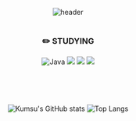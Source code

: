 <div align="center">

![header](https://capsule-render.vercel.app/api?type=Waving&color=auto&height=300&section=header&text=%20임금수&fontSize=90)
<br/>
<br/>


### :pencil2: STUDYING
![Java](https://img.shields.io/badge/Java-000000.svg?&style=flat&logo=Java&logoColor=white) <img src="https://img.shields.io/badge/Kotlin-000000?style=flat&logo=kotlin&logoColor=#7F52FF"/> <img src="https://img.shields.io/badge/Android-000000?style=flat&logo=android&logoColor=#3DDC84"/> <img src="https://img.shields.io/badge/Python-000000?style=flat&logo=python&logoColor=#3776AB"/>

<br/>
<br/>
<br/>


![Kumsu's GitHub stats](https://github-readme-stats.vercel.app/api?username=kumsu&show_icons=true&theme=highcontrast)  ![Top Langs](https://github-readme-stats.vercel.app/api/top-langs/?username=kumsu&layout=compact&theme=synthwave)


</div>
